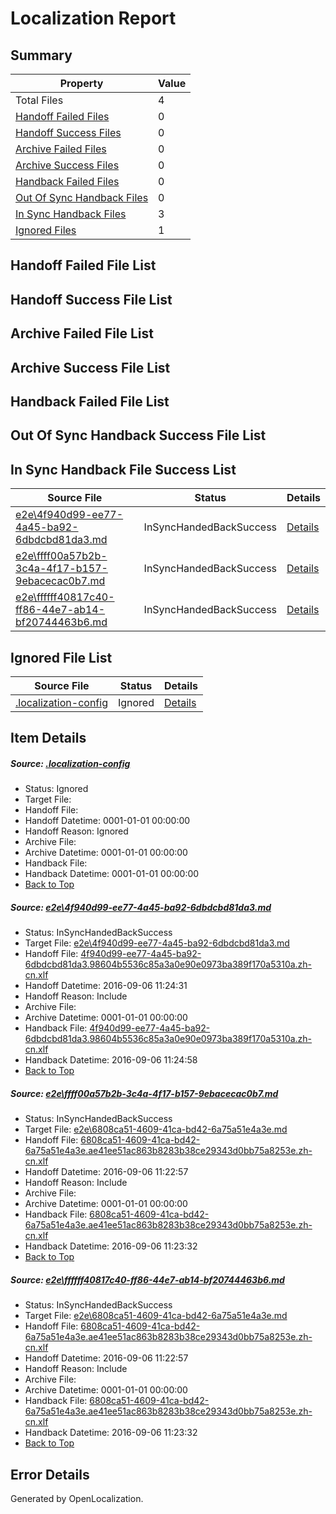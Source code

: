 # <a name='report-top'></a> Localization Report

## Summary
 Property | Value 
 -------- | ----- 
 Total Files | 4
[ Handoff Failed Files ](#handoff-failed-list)| 0
[ Handoff Success Files ](#handoff-success-list)| 0
[ Archive Failed Files ](#archive-failed-list)| 0
[ Archive Success Files ](#archive-success-list)| 0
[ Handback Failed Files ](#handback-failed-list)| 0
[ Out Of Sync Handback Files ](#outofsync-handback-success-list)| 0
[ In Sync Handback Files ](#insync-handback-success-list)| 3
[ Ignored Files ](#ignored-list)| 1

## <a name='handoff-failed-list'></a> Handoff Failed File List

## <a name='handoff-success-list'></a> Handoff Success File List

## <a name='archive-failed-list'></a> Archive Failed File List

## <a name='archive-success-list'></a> Archive Success File List

## <a name='handback-failed-list'></a> Handback Failed File List

## <a name='outofsync-handback-success-list'></a> Out Of Sync Handback Success File List

## <a name='insync-handback-success-list'></a> In Sync Handback File Success List
 Source File | Status | Details 
 ----------- | ------ | ------- 
 [e2e\4f940d99-ee77-4a45-ba92-6dbdcbd81da3.md](https://github.com/OpenLocalizationTestOrg/ol-test0/blob/d46d9b24ed55af09cb63de52351f3079b3ce4369/e2e/4f940d99-ee77-4a45-ba92-6dbdcbd81da3.md) | InSyncHandedBackSuccess | [Details](#e4366003189ef076844b074338cc433d8c6bb0e31)
 [e2e\ffff00a57b2b-3c4a-4f17-b157-9ebacecac0b7.md](https://github.com/OpenLocalizationTestOrg/ol-test0/blob/4a5e2833389adc6f1a57b5d3d1c673febbb3d40b/e2e/ffff00a57b2b-3c4a-4f17-b157-9ebacecac0b7.md) | InSyncHandedBackSuccess | [Details](#4e0e615c282678ceb8a68c4fdf0abd46bbb288c72)
 [e2e\ffffff40817c40-ff86-44e7-ab14-bf20744463b6.md](https://github.com/OpenLocalizationTestOrg/ol-test0/blob/d46d9b24ed55af09cb63de52351f3079b3ce4369/e2e/ffffff40817c40-ff86-44e7-ab14-bf20744463b6.md) | InSyncHandedBackSuccess | [Details](#4e0e615c282678ceb8a68c4fdf0abd46bbb288c73)

## <a name='ignored-list'></a> Ignored File List
 Source File | Status | Details 
 ----------- | ------ | ------- 
 [.localization-config](https://github.com/OpenLocalizationTestOrg/ol-test0/blob/d46d9b24ed55af09cb63de52351f3079b3ce4369/.localization-config) | Ignored | [Details](#3d4f252ac210baf56311d7e97dcc2db10974dbd20)

## Item Details
##### <a name='3d4f252ac210baf56311d7e97dcc2db10974dbd20'></a> Source: [.localization-config](https://github.com/OpenLocalizationTestOrg/ol-test0/blob/d46d9b24ed55af09cb63de52351f3079b3ce4369/.localization-config)
* Status: Ignored
* Target File: 
* Handoff File: 
* Handoff Datetime: 0001-01-01 00:00:00
* Handoff Reason: Ignored
* Archive File: 
* Archive Datetime: 0001-01-01 00:00:00
* Handback File: 
* Handback Datetime: 0001-01-01 00:00:00
* [Back to Top](#report-top)

##### <a name='e4366003189ef076844b074338cc433d8c6bb0e31'></a> Source: [e2e\4f940d99-ee77-4a45-ba92-6dbdcbd81da3.md](https://github.com/OpenLocalizationTestOrg/ol-test0/blob/d46d9b24ed55af09cb63de52351f3079b3ce4369/e2e/4f940d99-ee77-4a45-ba92-6dbdcbd81da3.md)
* Status: InSyncHandedBackSuccess
* Target File: [e2e\4f940d99-ee77-4a45-ba92-6dbdcbd81da3.md](https://github.com/OpenLocalizationTestOrg/ol-test0-zhcn/blob/f5cc14ef98c6db8202a6e3cd071c919cf0b366a0/e2e/4f940d99-ee77-4a45-ba92-6dbdcbd81da3.md)
* Handoff File: [4f940d99-ee77-4a45-ba92-6dbdcbd81da3.98604b5536c85a3a0e90e0973ba389f170a5310a.zh-cn.xlf](https://github.com/OpenLocalizationTestOrg/ol-test0-handoff/blob/fb7ab0a4b1a53052b60bc50aba8afe115c515f28/ol-handoff/OpenLocalizationTestOrg/ol-test0-zhcn/ci/ht/4f940d99-ee77-4a45-ba92-6dbdcbd81da3.98604b5536c85a3a0e90e0973ba389f170a5310a.zh-cn.xlf)
* Handoff Datetime: 2016-09-06 11:24:31
* Handoff Reason: Include
* Archive File: 
* Archive Datetime: 0001-01-01 00:00:00
* Handback File: [4f940d99-ee77-4a45-ba92-6dbdcbd81da3.98604b5536c85a3a0e90e0973ba389f170a5310a.zh-cn.xlf](https://github.com/OpenLocalizationTestOrg/ol-test0-handback/blob/c8fda0832810e99abdbf2297b791a4998e064efd/ol-handback/OpenLocalizationTestOrg/ol-test0-zhcn/ci/ht/4f940d99-ee77-4a45-ba92-6dbdcbd81da3.98604b5536c85a3a0e90e0973ba389f170a5310a.zh-cn.xlf)
* Handback Datetime: 2016-09-06 11:24:58
* [Back to Top](#report-top)

##### <a name='4e0e615c282678ceb8a68c4fdf0abd46bbb288c72'></a> Source: [e2e\ffff00a57b2b-3c4a-4f17-b157-9ebacecac0b7.md](https://github.com/OpenLocalizationTestOrg/ol-test0/blob/4a5e2833389adc6f1a57b5d3d1c673febbb3d40b/e2e/ffff00a57b2b-3c4a-4f17-b157-9ebacecac0b7.md)
* Status: InSyncHandedBackSuccess
* Target File: [e2e\6808ca51-4609-41ca-bd42-6a75a51e4a3e.md](https://github.com/OpenLocalizationTestOrg/ol-test0-zhcn/blob/99651588f2558ec6933755847c94822f3810da3a/e2e/6808ca51-4609-41ca-bd42-6a75a51e4a3e.md)
* Handoff File: [6808ca51-4609-41ca-bd42-6a75a51e4a3e.ae41ee51ac863b8283b38ce29343d0bb75a8253e.zh-cn.xlf](https://github.com/OpenLocalizationTestOrg/ol-test0-handoff/blob/9a302cdcebfd2fb60c520587c9d02d9f6e32a557/ol-handoff/OpenLocalizationTestOrg/ol-test0-zhcn/ci/ht/6808ca51-4609-41ca-bd42-6a75a51e4a3e.ae41ee51ac863b8283b38ce29343d0bb75a8253e.zh-cn.xlf)
* Handoff Datetime: 2016-09-06 11:22:57
* Handoff Reason: Include
* Archive File: 
* Archive Datetime: 0001-01-01 00:00:00
* Handback File: [6808ca51-4609-41ca-bd42-6a75a51e4a3e.ae41ee51ac863b8283b38ce29343d0bb75a8253e.zh-cn.xlf](https://github.com/OpenLocalizationTestOrg/ol-test0-handback/blob/ad85803287b5273ef6055aaa8507241313af7e5c/ol-handback/OpenLocalizationTestOrg/ol-test0-zhcn/ci/ht/6808ca51-4609-41ca-bd42-6a75a51e4a3e.ae41ee51ac863b8283b38ce29343d0bb75a8253e.zh-cn.xlf)
* Handback Datetime: 2016-09-06 11:23:32
* [Back to Top](#report-top)

##### <a name='4e0e615c282678ceb8a68c4fdf0abd46bbb288c73'></a> Source: [e2e\ffffff40817c40-ff86-44e7-ab14-bf20744463b6.md](https://github.com/OpenLocalizationTestOrg/ol-test0/blob/d46d9b24ed55af09cb63de52351f3079b3ce4369/e2e/ffffff40817c40-ff86-44e7-ab14-bf20744463b6.md)
* Status: InSyncHandedBackSuccess
* Target File: [e2e\6808ca51-4609-41ca-bd42-6a75a51e4a3e.md](https://github.com/OpenLocalizationTestOrg/ol-test0-zhcn/blob/99651588f2558ec6933755847c94822f3810da3a/e2e/6808ca51-4609-41ca-bd42-6a75a51e4a3e.md)
* Handoff File: [6808ca51-4609-41ca-bd42-6a75a51e4a3e.ae41ee51ac863b8283b38ce29343d0bb75a8253e.zh-cn.xlf](https://github.com/OpenLocalizationTestOrg/ol-test0-handoff/blob/9a302cdcebfd2fb60c520587c9d02d9f6e32a557/ol-handoff/OpenLocalizationTestOrg/ol-test0-zhcn/ci/ht/6808ca51-4609-41ca-bd42-6a75a51e4a3e.ae41ee51ac863b8283b38ce29343d0bb75a8253e.zh-cn.xlf)
* Handoff Datetime: 2016-09-06 11:22:57
* Handoff Reason: Include
* Archive File: 
* Archive Datetime: 0001-01-01 00:00:00
* Handback File: [6808ca51-4609-41ca-bd42-6a75a51e4a3e.ae41ee51ac863b8283b38ce29343d0bb75a8253e.zh-cn.xlf](https://github.com/OpenLocalizationTestOrg/ol-test0-handback/blob/ad85803287b5273ef6055aaa8507241313af7e5c/ol-handback/OpenLocalizationTestOrg/ol-test0-zhcn/ci/ht/6808ca51-4609-41ca-bd42-6a75a51e4a3e.ae41ee51ac863b8283b38ce29343d0bb75a8253e.zh-cn.xlf)
* Handback Datetime: 2016-09-06 11:23:32
* [Back to Top](#report-top)


## Error Details

Generated by OpenLocalization.
